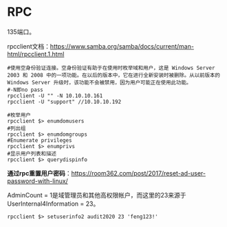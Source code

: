 # RPC

135端口。

rpcclient文档：https://www.samba.org/samba/docs/current/man-html/rpcclient.1.html

```shell
#使用空身份验证连接。空身份验证有助于在使用时枚举域和用户，这是 Windows Server 2003 和 2008 中的一项功能。在以后的版本中，它在进行全新安装时被删除。从以前版本的 Windows Server 升级时，该功能不会被禁用，因为用户可能正在使用此功能。
#-N即no pass
rpcclient -U "" -N 10.10.10.161
rpcclient -U "support" //10.10.10.192
```



```shell
#枚举用户
rpcclient $> enumdomusers
#列出组
rpcclient $> enumdomgroups
#Enumerate privileges
rpcclient $> enumprivs
#显示用户列表和描述
rpcclient $> querydispinfo
```



**通过rpc重置用户密码**：https://room362.com/post/2017/reset-ad-user-password-with-linux/

AdminCount = 1是域管理员和其他高权限帐户，而这里的23来源于UserInternal4Information = 23。

```shell
rpcclient $> setuserinfo2 audit2020 23 'feng123!'
```

